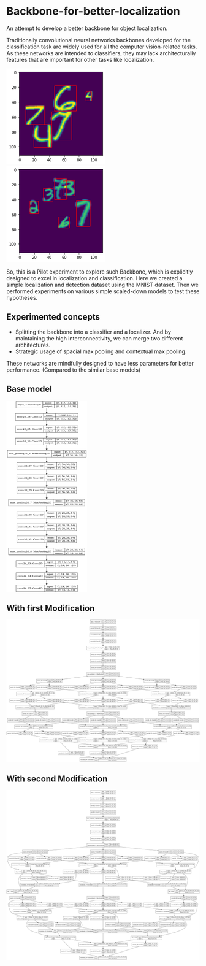 # Backbone-for-better-localization
An attempt to develop a better backbone for object localization.

Traditionally convolutional neural networks backbones developed for the classification task are widely used for all the computer vision-related tasks. As these networks are intended to classifiers, they may lack architecturally features that are important for other tasks like localization.

![d1](https://github.com/Mahesh1735/Backbone-for-better-localization/blob/master/Media/datasamp.png)
![d2](https://github.com/Mahesh1735/Backbone-for-better-localization/blob/master/Media/datasamp2.png)

So, this is a Pilot experiment to explore such Backbone, which is explicitly designed to excel in localization and classification. Here we created a simple localization and detection dataset using the MNIST dataset. Then we performed experiments on various simple scaled-down models to test these hypotheses.

## Experimented concepts
- Splitting the backbone into a classifier and a localizer. And by maintaining the high interconnectivity, we can merge two different architectures.
- Strategic usage of spacial max pooling and contextual max pooling.

These networks are mindfully designed to have less parameters for better performance. (Compared to the similar base models)

## Base model
<a href="url"><img src="https://github.com/Mahesh1735/Backbone-for-better-localization/blob/master/Media/strd.png" align="Center" height="500" width="210" ></a>

## With first Modification
![m2](https://github.com/Mahesh1735/Backbone-for-better-localization/blob/master/Media/mod_par.png)

## With second Modification
![m3](https://github.com/Mahesh1735/Backbone-for-better-localization/blob/master/Media/mod_net_final.png)
